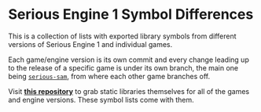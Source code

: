 # Serious Engine 1 Symbol Differences

This is a collection of lists with exported library symbols from different versions of Serious Engine 1 and individual games.

Each game/engine version is its own commit and every change leading up to the release of a specific game is under its own branch, the main one being [`serious-sam`](https://github.com/DreamyCecil/SE1-LibrarySymbolDifferences/tree/serious-sam), from where each other game branches off.

Visit [**this repository**](https://github.com/DreamyCecil/SE1-StaticLibrariesForGames) to grab static libraries themselves for all of the games and engine versions. These symbol lists come with them.
